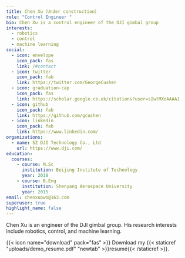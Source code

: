 ```yaml
---
title: Chen Xu（Under construction）
role: "Control Engineer "
bio: Chen Xu is a control engineer of the DJI gimbal group
interests:
  - robotics
  - control
  - machine learning
social:
  - icon: envelope
    icon_pack: fas
    link: /#contact
  - icon: twitter
    icon_pack: fab
    link: https://twitter.com/GeorgeCushen
  - icon: graduation-cap
    icon_pack: fas
    link: https://scholar.google.co.uk/citations?user=sIwtMXoAAAAJ
  - icon: github
    icon_pack: fab
    link: https://github.com/gcushen
  - icon: linkedin
    icon_pack: fab
    link: https://www.linkedin.com/
organizations:
  - name: SZ DJI Technology Co., Ltd
    url: https://www.dji.com/
education:
  courses:
    - course: M.Sc
      institution: Beijing Institute of Technology
      year: 2018
    - course: B.Eng
      institution: Shenyang Aerospace University
      year: 2015
email: chenxuowo@163.com
superuser: true
highlight_name: false
---
```

Chen Xu is an engineer of the DJI gimbal group. His research interests include robotics, control, and machine learning. 

{{< icon name="download" pack="fas" >}} Download my {{< staticref "uploads/demo_resume.pdf" "newtab" >}}resumé{{< /staticref >}}.